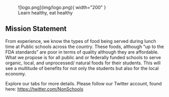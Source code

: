 

<figure markdown>
  ![logo.png](img/logo.png){ width="200" }
  <figcaption>Learn healthy, eat healthy</figcaption>
</figure>

## Mission Statement
 From experience, we know the types of food being served during lunch time at Public schools across the country. These foods, although “up to the FDA standards” are poor in terms of quality although they are affordable. What we propose is for all public and or federally funded schools to serve organic, local, and unprocessed/ natural foods for their students. This will see a multitude of benefits for not only the students but also for the local economy. 
 
Explore our tabs for more details.
Please follow our Twitter account, found here: https://twitter.com/NonSchools